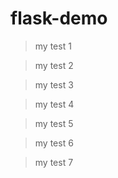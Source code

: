 # flask-demo

> my test 1

> my test 2

> my test 3

> my test 4

> my test 5

> my test 6

> my test 7
